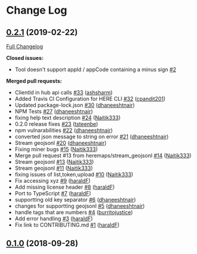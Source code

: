 # Change Log

## [0.2.1](https://github.com/heremaps/here-cli/tree/0.2.1) (2019-02-22)
[Full Changelog](https://github.com/heremaps/here-cli/compare/0.1.0...0.2.1)

**Closed issues:**

- Tool doesn't support appId / appCode containing a minus sign [\#2](https://github.com/heremaps/here-cli/issues/2)

**Merged pull requests:**

- ClientId in hub api calls [\#33](https://github.com/heremaps/here-cli/pull/33) ([ashsharm](https://github.com/ashsharm))
- Added Travis CI Configuration for HERE CLI [\#32](https://github.com/heremaps/here-cli/pull/32) ([cpandit201](https://github.com/cpandit201))
- Updated package-lock.json [\#30](https://github.com/heremaps/here-cli/pull/30) ([dhaneeshtnair](https://github.com/dhaneeshtnair))
- NPM Tests  [\#27](https://github.com/heremaps/here-cli/pull/27) ([dhaneeshtnair](https://github.com/dhaneeshtnair))
- fixing help text description [\#24](https://github.com/heremaps/here-cli/pull/24) ([Naitik333](https://github.com/Naitik333))
- 0.2.0 release fixes [\#23](https://github.com/heremaps/here-cli/pull/23) ([tsteenbe](https://github.com/tsteenbe))
- npm vulnarabilities [\#22](https://github.com/heremaps/here-cli/pull/22) ([dhaneeshtnair](https://github.com/dhaneeshtnair))
- converted json message to string on error [\#21](https://github.com/heremaps/here-cli/pull/21) ([dhaneeshtnair](https://github.com/dhaneeshtnair))
- Stream geojsonl [\#20](https://github.com/heremaps/here-cli/pull/20) ([dhaneeshtnair](https://github.com/dhaneeshtnair))
- Fixing miner bugs [\#15](https://github.com/heremaps/here-cli/pull/15) ([Naitik333](https://github.com/Naitik333))
- Merge pull request \#13 from heremaps/stream\_geojsonl [\#14](https://github.com/heremaps/here-cli/pull/14) ([Naitik333](https://github.com/Naitik333))
- Stream geojsonl [\#13](https://github.com/heremaps/here-cli/pull/13) ([Naitik333](https://github.com/Naitik333))
- Stream geojsonl [\#11](https://github.com/heremaps/here-cli/pull/11) ([Naitik333](https://github.com/Naitik333))
- fixing issues of list,token,upload [\#10](https://github.com/heremaps/here-cli/pull/10) ([Naitik333](https://github.com/Naitik333))
- Fix accessing xyz [\#9](https://github.com/heremaps/here-cli/pull/9) ([haraldF](https://github.com/haraldF))
- Add missing license header [\#8](https://github.com/heremaps/here-cli/pull/8) ([haraldF](https://github.com/haraldF))
- Port to TypeScript [\#7](https://github.com/heremaps/here-cli/pull/7) ([haraldF](https://github.com/haraldF))
- supportting old key separator [\#6](https://github.com/heremaps/here-cli/pull/6) ([dhaneeshtnair](https://github.com/dhaneeshtnair))
- changes for supportting geojsonl [\#5](https://github.com/heremaps/here-cli/pull/5) ([dhaneeshtnair](https://github.com/dhaneeshtnair))
- handle tags that are numbers [\#4](https://github.com/heremaps/here-cli/pull/4) ([burritojustice](https://github.com/burritojustice))
- Add error handling [\#3](https://github.com/heremaps/here-cli/pull/3) ([haraldF](https://github.com/haraldF))
- Fix link to CONTRIBUTING.md [\#1](https://github.com/heremaps/here-cli/pull/1) ([haraldF](https://github.com/haraldF))

## [0.1.0](https://github.com/heremaps/here-cli/tree/0.1.0) (2018-09-28)
